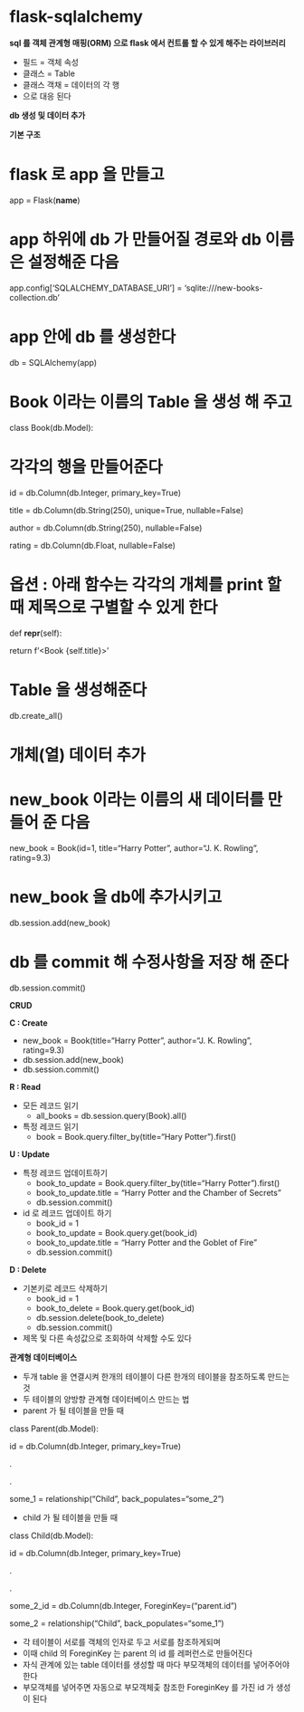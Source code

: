 # flask-sqlalchemy

**sql 를 객체 관계형 매핑(ORM) 으로 flask 에서 컨트롤 할 수 있게 해주는 라이브러리**

- 필드 = 객체 속성
- 클래스 = Table
- 클래스 객채 = 데이터의 각 행
- 으로 대응 된다

**db 생성 및 데이터 추가**

**기본 구조**

# flask 로 app 을 만들고

app = Flask(__name__)

# app 하위에 db 가 만들어질 경로와 db 이름은 설정해준 다음

app.config[‘SQLALCHEMY_DATABASE_URI’] = ‘sqlite:///new-books-collection.db’

# app 안에 db 를 생성한다

db = SQLAlchemy(app)

# Book 이라는 이름의 Table 을 생성 해 주고

class Book(db.Model):

# 각각의 행을 만들어준다

id = db.Column(db.Integer, primary_key=True)

title = db.Column(db.String(250), unique=True, nullable=False)

author = db.Column(db.String(250), nullable=False)

rating = db.Column(db.Float, nullable=False)

# 옵션 : 아래 함수는 각각의 개체를 print 할때 제목으로 구별할 수 있게 한다

def __repr__(self):

return f’<Book {self.title}>’

# Table 을 생성해준다

db.create_all()

# 개체(열) 데이터 추가

# new_book 이라는 이름의 새 데이터를 만들어 준 다음

new_book = Book(id=1, title=“Harry Potter”, author=“J. K. Rowling”, rating=9.3)

# new_book 을 db에 추가시키고

db.session.add(new_book)

# db 를 commit 해 수정사항을 저장 해 준다

db.session.commit()

**CRUD**

**C : Create**

- new_book = Book(title=“Harry Potter”, author=“J. K. Rowling”, rating=9.3)
- db.session.add(new_book)
- db.session.commit()

**R : Read**

- 모든 레코드 읽기
    - all_books = db.session.query(Book).all()
- 특정 레코드 읽기
    - book = Book.query.filter_by(title=“Hary Potter”).first()

**U : Update**

- 특정 레코드 업데이트하기
    - book_to_update = Book.query.filter_by(title=“Harry Potter”).first()
    - book_to_update.title = “Harry Potter and the Chamber of Secrets”
    - db.session.commit()
- id 로 레코드 업데이트 하기
    - book_id = 1
    - book_to_update = Book.query.get(book_id)
    - book_to_update.title = “Harry Potter and the Goblet of Fire”
    - db.session.commit()

**D : Delete**

- 기본키로 레코드 삭제하기
    - book_id = 1
    - book_to_delete = Book.query.get(book_id)
    - db.session.delete(book_to_delete)
    - db.session.commit()
- 제목 및 다른 속성값으로 조회하여 삭제할 수도 있다

**관계형 데이터베이스**

- 두개 table 을 연결시켜 한개의 테이블이 다른 한개의 테이블을 참조하도록 만드는 것
- 두 테이블의 양방향 관계형 데이터베이스 만드는 법
- parent 가 될 테이블을 만들 때

class Parent(db.Model):

id = db.Column(db.Integer, primary_key=True)

.

.

some_1 = relationship(“Child”, back_populates=“some_2”)

- child 가 될 테이블을 만들 때

class Child(db.Model):

id = db.Column(db.Integer, primary_key=True)

.

.

some_2_id = db.Column(db.Integer, ForeginKey=(“parent.id”)

some_2 = relationship(“Child”, back_populates=“some_1”)

- 각 테이블이 서로를 객체의 인자로 두고 서로를 참조하게되며
- 이때 child 의 ForeginKey 는 parent 의 id 를 레퍼런스로 만들어진다
- 자식 관계에 있는 table 데이터를 생성할 때 마다 부모객체의 데이터를 넣어주어야 한다
- 부모객체를 넣어주면 자동으로 부모객체츷 참조한 ForeginKey 를 가진 id 가 생성이 된다